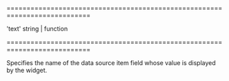 <!--**
/*-------------------------------------------
    Auto-generated file. Do not modify.
-------------------------------------------

**-->
===========================================================================
<!--default-->'text'<!--/default-->
<!--type-->string | function<!--/type-->
===========================================================================

<!--shortDescription-->
Specifies the name of the data source item field whose value is displayed by the widget.
<!--/shortDescription-->

<!--fullDescription-->

<!--/fullDescription-->